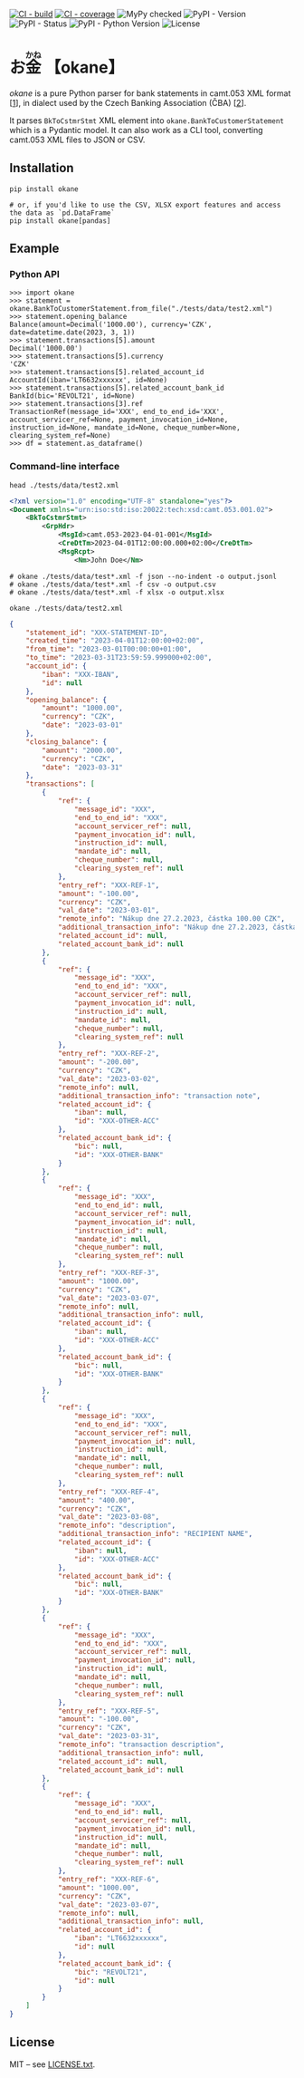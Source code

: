 [![CI - build](https://img.shields.io/github/actions/workflow/status/tkarabela/okane/main.yml?branch=master)](https://github.com/tkarabela/okane/actions)
[![CI - coverage](https://img.shields.io/codecov/c/github/tkarabela/okane)](https://app.codecov.io/github/tkarabela/okane)
![MyPy checked](http://www.mypy-lang.org/static/mypy_badge.svg)
![PyPI - Version](https://img.shields.io/pypi/v/okane.svg?style=flat-square)
![PyPI - Status](https://img.shields.io/pypi/status/okane.svg?style=flat-square)
![PyPI - Python Version](https://img.shields.io/pypi/pyversions/okane.svg?style=flat-square)
![License](https://img.shields.io/pypi/l/okane.svg?style=flat-square)

# お<ruby>金<rt>かね</rt></ruby> 【okane】

_okane_ is a pure Python parser for bank statements in camt.053 XML format [[1]], in dialect
used by the Czech Banking Association (ČBA) [[2]].

It parses `BkToCstmrStmt` XML element into `okane.BankToCustomerStatement` which is
a Pydantic model. It can also work as a CLI tool, converting camt.053 XML files to JSON or CSV.

## Installation

```shell
pip install okane

# or, if you'd like to use the CSV, XLSX export features and access the data as `pd.DataFrame`
pip install okane[pandas]
```

## Example

### Python API

    >>> import okane
    >>> statement = okane.BankToCustomerStatement.from_file("./tests/data/test2.xml")
    >>> statement.opening_balance
    Balance(amount=Decimal('1000.00'), currency='CZK', date=datetime.date(2023, 3, 1))
    >>> statement.transactions[5].amount
    Decimal('1000.00')
    >>> statement.transactions[5].currency
    'CZK'
    >>> statement.transactions[5].related_account_id
    AccountId(iban='LT6632xxxxxx', id=None)
    >>> statement.transactions[5].related_account_bank_id
    BankId(bic='REVOLT21', id=None)
    >>> statement.transactions[3].ref
    TransactionRef(message_id='XXX', end_to_end_id='XXX', account_servicer_ref=None, payment_invocation_id=None, instruction_id=None, mandate_id=None, cheque_number=None, clearing_system_ref=None)
    >>> df = statement.as_dataframe()

### Command-line interface

```shell
head ./tests/data/test2.xml
```

```xml
<?xml version="1.0" encoding="UTF-8" standalone="yes"?>
<Document xmlns="urn:iso:std:iso:20022:tech:xsd:camt.053.001.02">
    <BkToCstmrStmt>
        <GrpHdr>
            <MsgId>camt.053-2023-04-01-001</MsgId>
            <CreDtTm>2023-04-01T12:00:00.000+02:00</CreDtTm>
            <MsgRcpt>
                <Nm>John Doe</Nm>
```

```shell
# okane ./tests/data/test*.xml -f json --no-indent -o output.jsonl
# okane ./tests/data/test*.xml -f csv -o output.csv
# okane ./tests/data/test*.xml -f xlsx -o output.xlsx

okane ./tests/data/test2.xml
```

```json
{
    "statement_id": "XXX-STATEMENT-ID",
    "created_time": "2023-04-01T12:00:00+02:00",
    "from_time": "2023-03-01T00:00:00+01:00",
    "to_time": "2023-03-31T23:59:59.999000+02:00",
    "account_id": {
        "iban": "XXX-IBAN",
        "id": null
    },
    "opening_balance": {
        "amount": "1000.00",
        "currency": "CZK",
        "date": "2023-03-01"
    },
    "closing_balance": {
        "amount": "2000.00",
        "currency": "CZK",
        "date": "2023-03-31"
    },
    "transactions": [
        {
            "ref": {
                "message_id": "XXX",
                "end_to_end_id": "XXX",
                "account_servicer_ref": null,
                "payment_invocation_id": null,
                "instruction_id": null,
                "mandate_id": null,
                "cheque_number": null,
                "clearing_system_ref": null
            },
            "entry_ref": "XXX-REF-1",
            "amount": "-100.00",
            "currency": "CZK",
            "val_date": "2023-03-01",
            "remote_info": "Nákup dne 27.2.2023, částka 100.00 CZK",
            "additional_transaction_info": "Nákup dne 27.2.2023, částka 100.00 CZK",
            "related_account_id": null,
            "related_account_bank_id": null
        },
        {
            "ref": {
                "message_id": "XXX",
                "end_to_end_id": "XXX",
                "account_servicer_ref": null,
                "payment_invocation_id": null,
                "instruction_id": null,
                "mandate_id": null,
                "cheque_number": null,
                "clearing_system_ref": null
            },
            "entry_ref": "XXX-REF-2",
            "amount": "-200.00",
            "currency": "CZK",
            "val_date": "2023-03-02",
            "remote_info": null,
            "additional_transaction_info": "transaction note",
            "related_account_id": {
                "iban": null,
                "id": "XXX-OTHER-ACC"
            },
            "related_account_bank_id": {
                "bic": null,
                "id": "XXX-OTHER-BANK"
            }
        },
        {
            "ref": {
                "message_id": "XXX",
                "end_to_end_id": null,
                "account_servicer_ref": null,
                "payment_invocation_id": null,
                "instruction_id": null,
                "mandate_id": null,
                "cheque_number": null,
                "clearing_system_ref": null
            },
            "entry_ref": "XXX-REF-3",
            "amount": "1000.00",
            "currency": "CZK",
            "val_date": "2023-03-07",
            "remote_info": null,
            "additional_transaction_info": null,
            "related_account_id": {
                "iban": null,
                "id": "XXX-OTHER-ACC"
            },
            "related_account_bank_id": {
                "bic": null,
                "id": "XXX-OTHER-BANK"
            }
        },
        {
            "ref": {
                "message_id": "XXX",
                "end_to_end_id": "XXX",
                "account_servicer_ref": null,
                "payment_invocation_id": null,
                "instruction_id": null,
                "mandate_id": null,
                "cheque_number": null,
                "clearing_system_ref": null
            },
            "entry_ref": "XXX-REF-4",
            "amount": "400.00",
            "currency": "CZK",
            "val_date": "2023-03-08",
            "remote_info": "description",
            "additional_transaction_info": "RECIPIENT NAME",
            "related_account_id": {
                "iban": null,
                "id": "XXX-OTHER-ACC"
            },
            "related_account_bank_id": {
                "bic": null,
                "id": "XXX-OTHER-BANK"
            }
        },
        {
            "ref": {
                "message_id": "XXX",
                "end_to_end_id": "XXX",
                "account_servicer_ref": null,
                "payment_invocation_id": null,
                "instruction_id": null,
                "mandate_id": null,
                "cheque_number": null,
                "clearing_system_ref": null
            },
            "entry_ref": "XXX-REF-5",
            "amount": "-100.00",
            "currency": "CZK",
            "val_date": "2023-03-31",
            "remote_info": "transaction description",
            "additional_transaction_info": null,
            "related_account_id": null,
            "related_account_bank_id": null
        },
        {
            "ref": {
                "message_id": "XXX",
                "end_to_end_id": null,
                "account_servicer_ref": null,
                "payment_invocation_id": null,
                "instruction_id": null,
                "mandate_id": null,
                "cheque_number": null,
                "clearing_system_ref": null
            },
            "entry_ref": "XXX-REF-6",
            "amount": "1000.00",
            "currency": "CZK",
            "val_date": "2023-03-07",
            "remote_info": null,
            "additional_transaction_info": null,
            "related_account_id": {
                "iban": "LT6632xxxxxx",
                "id": null
            },
            "related_account_bank_id": {
                "bic": "REVOLT21",
                "id": null
            }
        }
    ]
}
```


## License

MIT – see [LICENSE.txt](./LICENSE.txt).

[1]: https://www.iso20022.org/iso-20022-message-definitions?search=camt.053
[2]: https://cbaonline.cz/formaty-xml-pro-vzajemnou-komunikaci-bank-s-klienty
